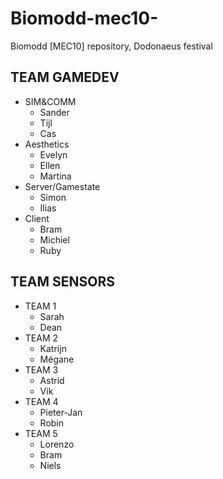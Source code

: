 # Biomodd-mec10-
Biomodd [MEC10] repository, Dodonaeus festival

## TEAM GAMEDEV
* SIM&COMM
  * Sander
  * Tijl
  * Cas
* Aesthetics
  * Evelyn
  * Ellen
  * Martina
* Server/Gamestate
  * Simon
  * Ilias
* Client
  * Bram
  * Michiel
  * Ruby

## TEAM SENSORS
  * TEAM 1
    * Sarah
    * Dean
  * TEAM 2
    * Katrijn
    * Mégane
  * TEAM 3
    * Astrid
    * Vik
  * TEAM 4
    * Pieter-Jan
    * Robin
  * TEAM 5
    * Lorenzo
    * Bram
    * Niels
